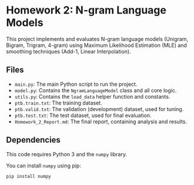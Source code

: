 # Homework 2: N-gram Language Models

This project implements and evaluates N-gram language models (Unigram, Bigram, Trigram, 4-gram) using Maximum Likelihood Estimation (MLE) and smoothing techniques (Add-1, Linear Interpolation).

## Files
* `main.py`: The main Python script to run the project.
* `model.py`: Contains the `NgramLanguageModel` class and all core logic.
* `utils.py`: Contains the `load_data` helper function and constants.
* `ptb.train.txt`: The training dataset.
* `ptb.valid.txt`: The validation (development) dataset, used for tuning.
* `ptb.test.txt`: The test dataset, used for final evaluation.
* `Homework_2_Report.md`: The final report, containing analysis and results.

## Dependencies
This code requires Python 3 and the `numpy` library.

You can install `numpy` using pip:
```bash
pip install numpy
